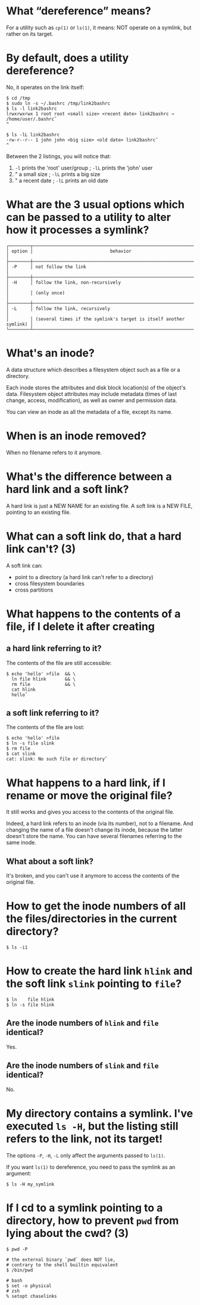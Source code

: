 # What “dereference” means?

For a utility such as `cp(1)` or `ls(1)`, it means:
NOT operate on a symlink, but rather on its target.

# By default, does a utility dereference?

No, it operates on the link itself:

    $ cd /tmp
    $ sudo ln -s ~/.bashrc /tmp/link2bashrc
    $ ls -l link2bashrc
    lrwxrwxrwx 1 root root <small size> <recent date> link2bashrc → /home/user/.bashrc˜
    ^

    $ ls -lL link2bashrc
    -rw-r--r-- 1 john john <big size> <old date> link2bashrc˜
    ^

Between the 2 listings, you will notice that:

   1. `-l` prints the 'root' user/group ; `-lL` prints the 'john' user
   2. "           a small size          ; `-lL` prints a big size
   3. "           a recent date         ; `-lL` prints an old date

# What are the 3 usual options which can be passed to a utility to alter how it processes a symlink?

    ┌────────┬───────────────────────────────────────────────────────────────────┐
    │ option │                             behavior                              │
    ├────────┼───────────────────────────────────────────────────────────────────┤
    │ -P     │ not follow the link                                               │
    ├────────┼───────────────────────────────────────────────────────────────────┤
    │ -H     │ follow the link, non-recursively                                  │
    │        │ (only once)                                                       │
    ├────────┼───────────────────────────────────────────────────────────────────┤
    │ -L     │ follow the link, recursively                                      │
    │        │ (several times if the symlink's target is itself another symlink) │
    └────────┴───────────────────────────────────────────────────────────────────┘

#
# What's an inode?

A  data structure  which describes  a  filesystem object  such  as a  file or  a
directory.

Each inode  stores the  attributes and  disk block  location(s) of  the object's
data.
Filesystem object attributes may include metadata (times of last change, access,
modification), as well as owner and permission data.

You can view an inode as all the metadata of a file, except its name.

# When is an inode removed?

When no filename refers to it anymore.

#
# What's the difference between a hard link and a soft link?

A hard link is just a NEW NAME for an existing file.
A soft link is a NEW FILE, pointing to an existing file.

# What can a soft link do, that a hard link can't?  (3)

A soft link can:

   - point to a directory (a hard link can't refer to a directory)
   - cross filesystem boundaries
   - cross partitions

#
# What happens to the contents of a file, if I delete it after creating
## a hard link referring to it?

The contents of the file are still accessible:

    $ echo 'hello' >file  && \
      ln file hlink       && \
      rm file             && \
      cat hlink
      hello˜

## a soft link referring to it?

The contents of the file are lost:

    $ echo 'hello' >file
    $ ln -s file slink
    $ rm file
    $ cat slink
    cat: slink: No such file or directory˜

#
# What happens to a hard link, if I rename or move the original file?

It still works and gives you access to the contents of the original file.

Indeed, a hard link refers to an inode (via its number), not to a filename.
And changing  the name of  a file doesn't change  its inode, because  the latter
doesn't store the name.
You can have several filenames referring to the same inode.

## What about a soft link?

It's broken, and you can't use it anymore to access the contents of the original
file.

##
# How to get the inode numbers of all the files/directories in the current directory?

    $ ls -i1

##
# How to create the hard link `hlink` and the soft link `slink` pointing to `file`?

    $ ln    file hlink
    $ ln -s file hlink

## Are the inode numbers of `hlink` and `file` identical?

Yes.

## Are the inode numbers of `slink` and `file` identical?

No.

#
# My directory contains a symlink.  I've executed `ls -H`, but the listing still refers to the link, not its target!

The options `-P`, `-H`, `-L` only affect the arguments passed to `ls(1)`.

If you want `ls(1)` to dereference, you need to pass the symlink as an argument:

    $ ls -H my_symlink

# If I cd to a symlink pointing to a directory, how to prevent `pwd` from lying about the cwd?  (3)

    $ pwd -P

    # the external binary `pwd` does NOT lie,
    # contrary to the shell builtin equivalent
    $ /bin/pwd

    # bash
    $ set -o physical
    # zsh
    % setopt chaselinks


